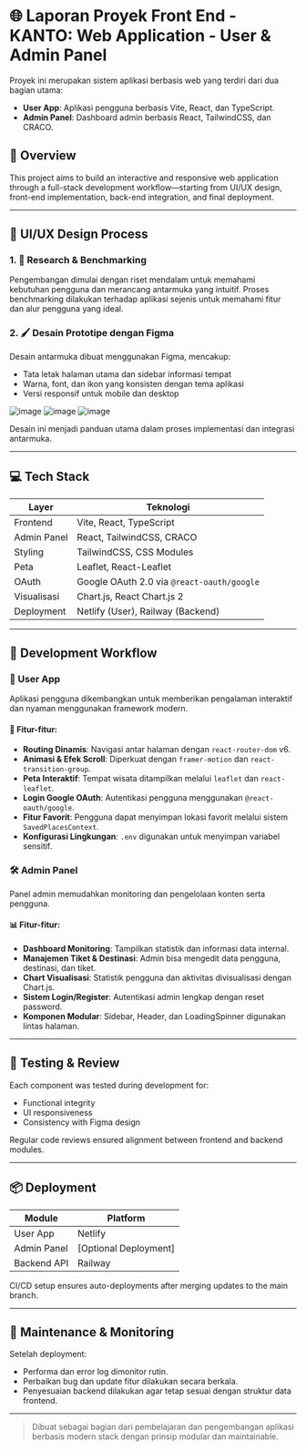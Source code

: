 # 🌐 Laporan Proyek Front End - KANTO: Web Application - User & Admin Panel

Proyek ini merupakan sistem aplikasi berbasis web yang terdiri dari dua bagian utama:
- **User App**: Aplikasi pengguna berbasis Vite, React, dan TypeScript.
- **Admin Panel**: Dashboard admin berbasis React, TailwindCSS, dan CRACO.

## 🧩 Overview

This project aims to build an interactive and responsive web application through a full-stack development workflow—starting from UI/UX design, front-end implementation, back-end integration, and final deployment.

---

## 🎨 UI/UX Design Process

### 1. 🎯 Research & Benchmarking
Pengembangan dimulai dengan riset mendalam untuk memahami kebutuhan pengguna dan merancang antarmuka yang intuitif. Proses benchmarking dilakukan terhadap aplikasi sejenis untuk memahami fitur dan alur pengguna yang ideal.

### 2. 🖌 Desain Prototipe dengan Figma
Desain antarmuka dibuat menggunakan Figma, mencakup:
- Tata letak halaman utama dan sidebar informasi tempat
- Warna, font, dan ikon yang konsisten dengan tema aplikasi
- Versi responsif untuk mobile dan desktop

![image](https://github.com/user-attachments/assets/867aea94-589b-4a27-a8da-c0868a34765e)
![image](https://github.com/user-attachments/assets/51dfd787-d0c1-48d0-b186-00a4d7876cb0)
![image](https://github.com/user-attachments/assets/ba30433b-6d5c-43f3-918d-c851b29b7c08)

Desain ini menjadi panduan utama dalam proses implementasi dan integrasi antarmuka.

---

## 💻 Tech Stack

| Layer         | Teknologi                         |
|--------------|------------------------------------|
| Frontend     | Vite, React, TypeScript            |
| Admin Panel  | React, TailwindCSS, CRACO          |
| Styling      | TailwindCSS, CSS Modules           |
| Peta         | Leaflet, React-Leaflet             |
| OAuth        | Google OAuth 2.0 via `@react-oauth/google` |
| Visualisasi  | Chart.js, React Chart.js 2         |
| Deployment   | Netlify (User), Railway (Backend)  |

---

## 🚀 Development Workflow

### 🧭 User App
Aplikasi pengguna dikembangkan untuk memberikan pengalaman interaktif dan nyaman menggunakan framework modern.

#### 🔨 Fitur-fitur:
- **Routing Dinamis**: Navigasi antar halaman dengan `react-router-dom` v6.
- **Animasi & Efek Scroll**: Diperkuat dengan `framer-motion` dan `react-transition-group`.
- **Peta Interaktif**: Tempat wisata ditampilkan melalui `leaflet` dan `react-leaflet`.
- **Login Google OAuth**: Autentikasi pengguna menggunakan `@react-oauth/google`.
- **Fitur Favorit**: Pengguna dapat menyimpan lokasi favorit melalui sistem `SavedPlacesContext`.
- **Konfigurasi Lingkungan**: `.env` digunakan untuk menyimpan variabel sensitif.

### 🛠 Admin Panel
Panel admin memudahkan monitoring dan pengelolaan konten serta pengguna.

#### 📊 Fitur-fitur:
- **Dashboard Monitoring**: Tampilkan statistik dan informasi data internal.
- **Manajemen Tiket & Destinasi**: Admin bisa mengedit data pengguna, destinasi, dan tiket.
- **Chart Visualisasi**: Statistik pengguna dan aktivitas divisualisasi dengan Chart.js.
- **Sistem Login/Register**: Autentikasi admin lengkap dengan reset password.
- **Komponen Modular**: Sidebar, Header, dan LoadingSpinner digunakan lintas halaman.

---

## 🧪 Testing & Review
Each component was tested during development for:
- Functional integrity
- UI responsiveness
- Consistency with Figma design

Regular code reviews ensured alignment between frontend and backend modules.

---

## 📦 Deployment

| Module      | Platform |
|-------------|----------|
| User App    | Netlify  |
| Admin Panel | [Optional Deployment] |
| Backend API | Railway  |

CI/CD setup ensures auto-deployments after merging updates to the main branch.

---

## 🔧 Maintenance & Monitoring

Setelah deployment:
- Performa dan error log dimonitor rutin.
- Perbaikan bug dan update fitur dilakukan secara berkala.
- Penyesuaian backend dilakukan agar tetap sesuai dengan struktur data frontend.

---

> Dibuat sebagai bagian dari pembelajaran dan pengembangan aplikasi berbasis modern stack dengan prinsip modular dan maintainable.


